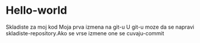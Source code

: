 # Hello-world
Skladiste za moj kod
Moja prva izmena na git-u
U git-u moze da se napravi skladiste-repository.Ako se vrse izmene one se cuvaju-commit
